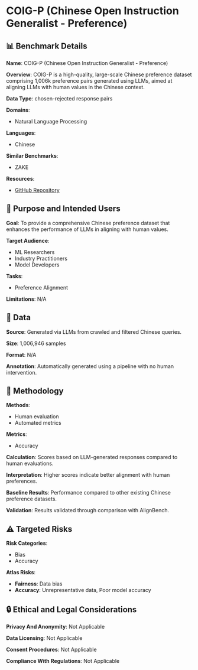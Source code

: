 # COIG-P (Chinese Open Instruction Generalist - Preference)

## 📊 Benchmark Details

**Name**: COIG-P (Chinese Open Instruction Generalist - Preference)

**Overview**: COIG-P is a high-quality, large-scale Chinese preference dataset comprising 1,006k preference pairs generated using LLMs, aimed at aligning LLMs with human values in the Chinese context.

**Data Type**: chosen-rejected response pairs

**Domains**:
- Natural Language Processing

**Languages**:
- Chinese

**Similar Benchmarks**:
- ZAKE

**Resources**:
- [GitHub Repository](https://github.com/multimodal-art-projection/COIG-P)

## 🎯 Purpose and Intended Users

**Goal**: To provide a comprehensive Chinese preference dataset that enhances the performance of LLMs in aligning with human values.

**Target Audience**:
- ML Researchers
- Industry Practitioners
- Model Developers

**Tasks**:
- Preference Alignment

**Limitations**: N/A

## 💾 Data

**Source**: Generated via LLMs from crawled and filtered Chinese queries.

**Size**: 1,006,946 samples

**Format**: N/A

**Annotation**: Automatically generated using a pipeline with no human intervention.

## 🔬 Methodology

**Methods**:
- Human evaluation
- Automated metrics

**Metrics**:
- Accuracy

**Calculation**: Scores based on LLM-generated responses compared to human evaluations.

**Interpretation**: Higher scores indicate better alignment with human preferences.

**Baseline Results**: Performance compared to other existing Chinese preference datasets.

**Validation**: Results validated through comparison with AlignBench.

## ⚠️ Targeted Risks

**Risk Categories**:
- Bias
- Accuracy

**Atlas Risks**:
- **Fairness**: Data bias
- **Accuracy**: Unrepresentative data, Poor model accuracy

## 🔒 Ethical and Legal Considerations

**Privacy And Anonymity**: Not Applicable

**Data Licensing**: Not Applicable

**Consent Procedures**: Not Applicable

**Compliance With Regulations**: Not Applicable
